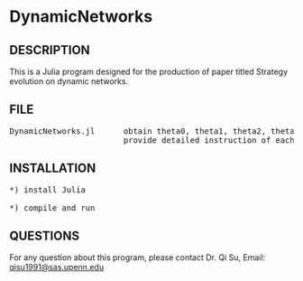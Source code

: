 # DynamicNetworks

DESCRIPTION
-----------
This is a Julia program designed for the production of paper titled Strategy evolution on dynamic networks.

FILE
-----
<pre>
DynamicNetworks.jl      obtain theta0, theta1, theta2, theta3, gamma00, gamma01, gamma20, gamma21 for a given network and initial strategy configuration
                        provide detailed instruction of each function and illustrate the application with a simple example
</pre>
                        
INSTALLATION
------------
<pre>
*) install Julia <br />
*) compile and run 
</pre>

QUESTIONS
---------
For any question about this program, please contact
Dr. Qi Su, Email: qisu1991@sas.upenn.edu
